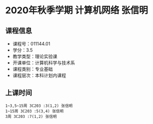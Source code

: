 # 2020年秋季学期 计算机网络 张信明






## 课程信息

- 课程号：011144.01
- 学分：3.5
- 教学类型：理论实验课
- 开课单位：计算机科学与技术系
- 课程类别：专业基础
- 课程层次：本科计划内课程

## 上课时间

```
1~3,5~15周 3C203 :3(1,2) 张信明
1~15周 3C203 :5(3,4) 张信明
3周 3C203 :7(1,2) 张信明
```

